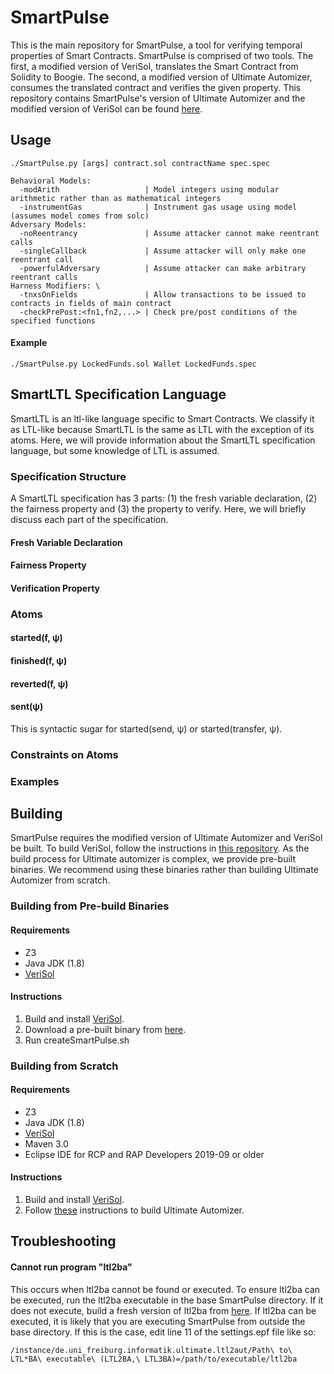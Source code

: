 # SmartPulse
This is the main repository for SmartPulse, a tool for verifying temporal properties of Smart Contracts. SmartPulse is comprised of two tools. The first, a modified version of VeriSol, translates the Smart Contract from Solidity to Boogie. The second, a modified version of Ultimate Automizer, consumes the translated contract and verifies the given property. This repository contains SmartPulse's version of Ultimate Automizer and the modified version of VeriSol can be found [here](https://github.com/utopia-group/verisol).

## Usage
```
./SmartPulse.py [args] contract.sol contractName spec.spec 

Behavioral Models: 
  -modArith                   | Model integers using modular arithmetic rather than as mathematical integers 
  -instrumentGas              | Instrument gas usage using model (assumes model comes from solc) 
Adversary Models: 
  -noReentrancy               | Assume attacker cannot make reentrant calls 
  -singleCallback             | Assume attacker will only make one reentrant call 
  -powerfulAdversary          | Assume attacker can make arbitrary reentrant calls 
Harness Modifiers: \
  -tnxsOnFields               | Allow transactions to be issued to contracts in fields of main contract 
  -checkPrePost:<fn1,fn2,...> | Check pre/post conditions of the specified functions 
```
#### Example
```
./SmartPulse.py LockedFunds.sol Wallet LockedFunds.spec
```

## SmartLTL Specification Language
SmartLTL is an ltl-like language specific to Smart Contracts. We classify it as LTL-like because SmartLTL is the same as LTL with the exception of its atoms. Here, we will provide information about the SmartLTL specification language, but some knowledge of LTL is assumed.
### Specification Structure
A SmartLTL specification has 3 parts: (1) the fresh variable declaration, (2) the fairness property and (3) the property to verify. Here, we will briefly discuss each part of the specification.
#### Fresh Variable Declaration
#### Fairness Property
#### Verification Property
### Atoms
#### started(f, &#968;)
#### finished(f, &#968;)
#### reverted(f, &#968;)
#### sent(&#968;)
This is syntactic sugar for started(send, &#968;) or started(transfer, &#968;).

### Constraints on Atoms
### Examples

## Building
SmartPulse requires the modified version of Ultimate Automizer and VeriSol be built. To build VeriSol, follow the instructions in [this repository](https://github.com/utopia-group/verisol). As the build process for Ultimate automizer is complex, we provide pre-built binaries. We recommend using these binaries rather than building Ultimate Automizer from scratch.

### Building from Pre-build Binaries

#### Requirements
 * Z3
 * Java JDK (1.8)
 * [VeriSol](https://github.com/utopia-group/verisol)

#### Instructions
1. Build and install [VeriSol](https://github.com/utopia-group/verisol).
2. Download a pre-built binary from [here](https://github.com/utopia-group/SmartPulseTool/releases).
3. Run createSmartPulse.sh

### Building from Scratch

#### Requirements
 * Z3
 * Java JDK (1.8)
 * [VeriSol](https://github.com/utopia-group/verisol)
 * Maven 3.0
 * Eclipse IDE for RCP and RAP Developers 2019-09 or older

#### Instructions
1. Build and install [VeriSol](https://github.com/utopia-group/verisol).
2. Follow [these](https://github.com/ultimate-pa/ultimate/wiki/Installation/2979de9af052431d7923beeb8a77dacc23d5e528) instructions to build Ultimate Automizer.

## Troubleshooting
#### Cannot run program "ltl2ba"
This occurs when ltl2ba cannot be found or executed. To ensure ltl2ba can be executed, run the ltl2ba executable in the base SmartPulse directory. If it does not execute, build a fresh version of ltl2ba from [here](http://www.lsv.fr/~gastin/ltl2ba/download.php). If ltl2ba can be executed, it is likely that you are executing SmartPulse from outside the base directory. If this is the case, edit line 11 of the settings.epf file like so:
```
/instance/de.uni_freiburg.informatik.ultimate.ltl2aut/Path\ to\ LTL*BA\ executable\ (LTL2BA,\ LTL3BA)=/path/to/executable/ltl2ba
```
